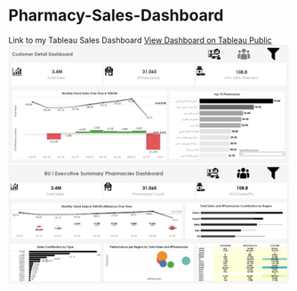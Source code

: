 # Pharmacy-Sales-Dashboard
Link to my Tableau Sales Dashboard
[View Dashboard on Tableau Public](https://public.tableau.com/app/profile/andrew.iskander/viz/SalesDashboard_17543970500990/ExecutiveSummary?publish=yes)
![Dashboard Preview](Dashboard1.png.jpg)
![Dashboard Preview](Dashboard2.png.jpg)
